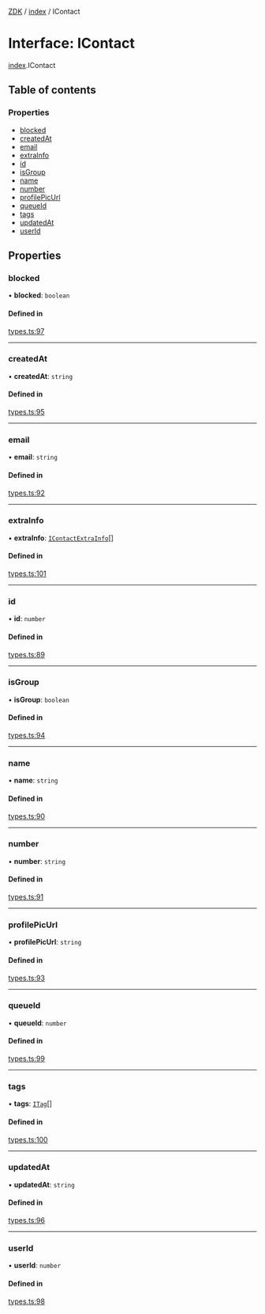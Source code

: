 [ZDK](../README.md) / [index](../modules/index.md) / IContact

# Interface: IContact

[index](../modules/index.md).IContact

## Table of contents

### Properties

- [blocked](index.IContact.md#blocked)
- [createdAt](index.IContact.md#createdat)
- [email](index.IContact.md#email)
- [extraInfo](index.IContact.md#extrainfo)
- [id](index.IContact.md#id)
- [isGroup](index.IContact.md#isgroup)
- [name](index.IContact.md#name)
- [number](index.IContact.md#number)
- [profilePicUrl](index.IContact.md#profilepicurl)
- [queueId](index.IContact.md#queueid)
- [tags](index.IContact.md#tags)
- [updatedAt](index.IContact.md#updatedat)
- [userId](index.IContact.md#userid)

## Properties

### blocked

• **blocked**: `boolean`

#### Defined in

[types.ts:97](https://github.com/innovtech-developers/zdk/blob/7db792f8d0888698b5c087a743b692e20fed3a78/src/types.ts#L97)

___

### createdAt

• **createdAt**: `string`

#### Defined in

[types.ts:95](https://github.com/innovtech-developers/zdk/blob/7db792f8d0888698b5c087a743b692e20fed3a78/src/types.ts#L95)

___

### email

• **email**: `string`

#### Defined in

[types.ts:92](https://github.com/innovtech-developers/zdk/blob/7db792f8d0888698b5c087a743b692e20fed3a78/src/types.ts#L92)

___

### extraInfo

• **extraInfo**: [`IContactExtraInfo`](index.IContactExtraInfo.md)[]

#### Defined in

[types.ts:101](https://github.com/innovtech-developers/zdk/blob/7db792f8d0888698b5c087a743b692e20fed3a78/src/types.ts#L101)

___

### id

• **id**: `number`

#### Defined in

[types.ts:89](https://github.com/innovtech-developers/zdk/blob/7db792f8d0888698b5c087a743b692e20fed3a78/src/types.ts#L89)

___

### isGroup

• **isGroup**: `boolean`

#### Defined in

[types.ts:94](https://github.com/innovtech-developers/zdk/blob/7db792f8d0888698b5c087a743b692e20fed3a78/src/types.ts#L94)

___

### name

• **name**: `string`

#### Defined in

[types.ts:90](https://github.com/innovtech-developers/zdk/blob/7db792f8d0888698b5c087a743b692e20fed3a78/src/types.ts#L90)

___

### number

• **number**: `string`

#### Defined in

[types.ts:91](https://github.com/innovtech-developers/zdk/blob/7db792f8d0888698b5c087a743b692e20fed3a78/src/types.ts#L91)

___

### profilePicUrl

• **profilePicUrl**: `string`

#### Defined in

[types.ts:93](https://github.com/innovtech-developers/zdk/blob/7db792f8d0888698b5c087a743b692e20fed3a78/src/types.ts#L93)

___

### queueId

• **queueId**: `number`

#### Defined in

[types.ts:99](https://github.com/innovtech-developers/zdk/blob/7db792f8d0888698b5c087a743b692e20fed3a78/src/types.ts#L99)

___

### tags

• **tags**: [`ITag`](index.ITag.md)[]

#### Defined in

[types.ts:100](https://github.com/innovtech-developers/zdk/blob/7db792f8d0888698b5c087a743b692e20fed3a78/src/types.ts#L100)

___

### updatedAt

• **updatedAt**: `string`

#### Defined in

[types.ts:96](https://github.com/innovtech-developers/zdk/blob/7db792f8d0888698b5c087a743b692e20fed3a78/src/types.ts#L96)

___

### userId

• **userId**: `number`

#### Defined in

[types.ts:98](https://github.com/innovtech-developers/zdk/blob/7db792f8d0888698b5c087a743b692e20fed3a78/src/types.ts#L98)
